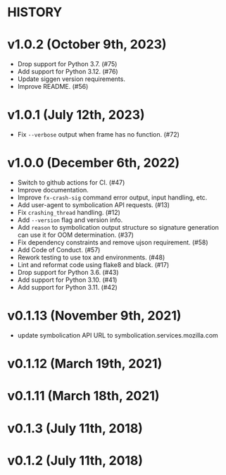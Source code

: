 # HISTORY

# v1.0.2 (October 9th, 2023)

* Drop support for Python 3.7. (#75)
* Add support for Python 3.12. (#76)
* Update siggen version requirements.
* Improve README. (#56)


# v1.0.1 (July 12th, 2023)

* Fix `--verbose` output when frame has no function. (#72)


# v1.0.0 (December 6th, 2022)

* Switch to github actions for CI. (#47)
* Improve documentation.
* Improve `fx-crash-sig` command error output, input handling, etc.
* Add user-agent to symbolication API requests. (#13)
* Fix `crashing_thread` handling. (#12)
* Add `--version` flag and version info.
* Add `reason` to symbolication output structure so signature generation can
  use it for OOM determination. (#37)
* Fix dependency constraints and remove ujson requirement. (#58) 
* Add Code of Conduct. (#57)
* Rework testing to use tox and environments. (#48)
* Lint and reformat code using flake8 and black. (#17)
* Drop support for Python 3.6. (#43)
* Add support for Python 3.10. (#41)
* Add support for Python 3.11. (#42)


# v0.1.13 (November 9th, 2021)

* update symbolication API URL to symbolication.services.mozilla.com


# v0.1.12 (March 19th, 2021)

# v0.1.11 (March 18th, 2021)

# v0.1.3 (July 11th, 2018)

# v0.1.2 (July 11th, 2018)
